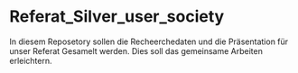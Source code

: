 # Referat_Silver_user_society

In diesem Reposetory sollen die Recheerchedaten und die Präsentation für unser Referat Gesamelt werden.
Dies soll das gemeinsame Arbeiten erleichtern.
